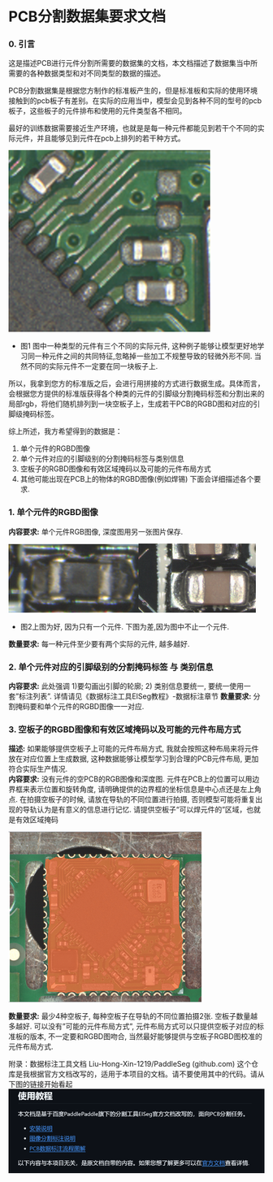 # PCB分割数据集要求文档
### 0.  引言
这是描述PCB进行元件分割所需要的数据集的文档，本文档描述了数据集当中所需要的各种数据类型和对不同类型的数据的描述。 

PCB分割数据集是根据您方制作的标准板产生的，但是标准板和实际的使用环境接触到的pcb板子有差别。在实际的应用当中，模型会见到各种不同的型号的pcb板子，这些板子的元件排布和使用的元件类型各不相同。

最好的训练数据需要接近生产环境，也就是是每一种元件都能见到若干个不同的实际元件，并且能够见到元件在pcb上排列的若干种方式。

  ![alt text](image.png)
* 图1  图中一种类型的元件有三个不同的实际元件, 这种例子能够让模型更好地学习同一种元件之间的共同特征,忽略掉一些加工不规整导致的轻微外形不同. 当然不同的实际元件不一定要在同一块板子上.

所以，我拿到您方的标准版之后，会进行用拼接的方式进行数据生成。具体而言，会根据您方提供的标准版获得各个种类的元件的引脚级分割掩码标签和分割出来的局部rgb，将他们随机排列到一块空板子上，生成若干PCB的RGBD图和对应的引脚级掩码标签。

综上所述，我方希望得到的数据是：
1) 单个元件的RGBD图像
2) 单个元件对应的引脚级别的分割掩码标签与类别信息 
3) 空板子的RGBD图像和有效区域掩码以及可能的元件布局方式
4) 其他可能出现在PCB上的物体的RGBD图像(例如焊锡)
 下面会详细描述各个要求. 

### 1.	单个元件的RGBD图像
**内容要求:** 单个元件RGB图像, 深度图用另一张图片保存.

   ![alt text](image-1.png)![alt text](image-2.png)
- 图2上图为好, 因为只有一个元件. 下图为差,因为图中不止一个元件.

**数量要求:** 每一种元件至少要有两个实际的元件, 越多越好. 
### 2.	单个元件对应的引脚级别的分割掩码标签 与 类别信息
**内容要求:** 此处强调 1)要勾画出引脚的轮廓; 2) 类别信息要统一, 要统一使用一套”标注列表”. 详情请见《数据标注工具EISeg教程》-数据标注章节
**数量要求:** 分割掩码要和单个元件的RGBD图像一一对应. 

### 3.	空板子的RGBD图像和有效区域掩码以及可能的元件布局方式
**描述:** 如果能够提供空板子上可能的元件布局方式, 我就会按照这种布局来将元件放在对应位置上生成数据, 这种数据能够让模型学习到合理的PCB元件布局, 更加符合实际生产情况.  
**内容要求:** 没有元件的空PCB的RGB图像和深度图. 元件在PCB上的位置可以用边界框来表示位置和旋转角度, 请明确提供的边界框的坐标信息是中心点还是左上角点. 在拍摄空板子的时候, 请放在导轨的不同位置进行拍摄, 否则模型可能将重复出现的导轨认为是有意义的信息进行记忆. 
请提供空板子“可以焊元件的”区域，也就是有效区域掩码

![alt text](image-3.png)

**数量要求:** 最少4种空板子, 每种空板子在导轨的不同位置拍摄2张. 空板子数量越多越好. 
可以没有”可能的元件布局方式”, 元件布局方式可以只提供空板子对应的标准板的版本, 不一定要和RGBD图吻合, 当然最好能够提供与空板子RGBD图校准的元件布局方式.



附录：数据标注工具文档
Liu-Hong-Xin-1219/PaddleSeg (github.com)
这个仓库是我根据官方文档改写的，适用于本项目的文档。请不要使用其中的代码。请从下图的链接开始看起
![alt text](image-4.png)